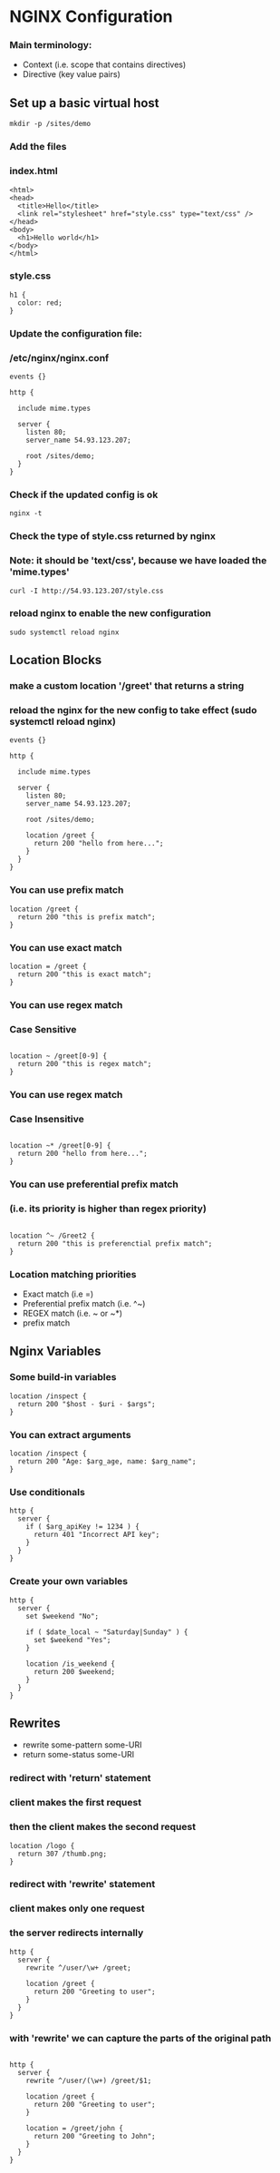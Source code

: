 # NGINX Configuration

### Main terminology:
- Context (i.e. scope that contains directives)
- Directive (key value pairs)





## Set up a basic virtual host
```
mkdir -p /sites/demo
```

### Add the files
### index.html
```
<html>
<head>
  <title>Hello</title>
  <link rel="stylesheet" href="style.css" type="text/css" />
</head>
<body>
  <h1>Hello world</h1>
</body>
</html>
```

### style.css
```
h1 {
  color: red;
}
```

### Update the configuration file:
### /etc/nginx/nginx.conf
```
events {}

http {

  include mime.types

  server {
    listen 80;
    server_name 54.93.123.207;

    root /sites/demo;
  }
}
```

### Check if the updated config is ok
```
nginx -t
```

### Check the type of style.css returned by nginx
### Note: it should be 'text/css', because we have loaded the 'mime.types'
```
curl -I http://54.93.123.207/style.css
```

### reload nginx to enable the new configuration
```
sudo systemctl reload nginx
```





## Location Blocks
### make a custom location '/greet' that returns a string
### reload the nginx for the new config to take effect (sudo systemctl reload nginx)

```
events {}

http {

  include mime.types

  server {
    listen 80;
    server_name 54.93.123.207;

    root /sites/demo;

    location /greet {
      return 200 "hello from here...";
    } 
  }
}
```


### You can use prefix match
```
location /greet {
  return 200 "this is prefix match";
} 
```

### You can use exact match
```
location = /greet {
  return 200 "this is exact match";
} 
```

### You can use regex match
### Case Sensitive
```

location ~ /greet[0-9] {
  return 200 "this is regex match";
} 
```

### You can use regex match
### Case Insensitive
```

location ~* /greet[0-9] {
  return 200 "hello from here...";
} 
```

### You can use preferential prefix match
### (i.e. its priority is higher than regex priority)
```

location ^~ /Greet2 {
  return 200 "this is preferenctial prefix match";
} 
```


### Location matching priorities
- Exact match (i.e =)
- Preferential prefix match (i.e. ^~)
- REGEX match (i.e. ~ or ~*)
- prefix match







## Nginx Variables

### Some build-in variables
```
location /inspect {
  return 200 "$host - $uri - $args";
}
```

### You can extract arguments

```
location /inspect {
  return 200 "Age: $arg_age, name: $arg_name";
}
```


### Use conditionals
```
http {
  server {
    if ( $arg_apiKey != 1234 ) {
      return 401 "Incorrect API key";
    }
  }
}
```

### Create your own variables
```
http {
  server {
    set $weekend "No";

    if ( $date_local ~ "Saturday|Sunday" ) {
      set $weekend "Yes";
    }

    location /is_weekend {
      return 200 $weekend;
    }
  }
}
```









## Rewrites
- rewrite some-pattern some-URI
- return some-status some-URI

### redirect with 'return' statement
### client makes the first request
### then the client makes the second request
```
location /logo {
  return 307 /thumb.png;
}
```

### redirect with 'rewrite' statement
### client makes only one request
### the server redirects internally
```
http {
  server {
    rewrite ^/user/\w+ /greet;

    location /greet {
      return 200 "Greeting to user";
    }
  }
}
```


### with 'rewrite' we can capture the parts of the original path
```

http {
  server {
    rewrite ^/user/(\w+) /greet/$1;

    location /greet {
      return 200 "Greeting to user";
    }

    location = /greet/john {
      return 200 "Greeting to John";
    }
  }
}
```


















